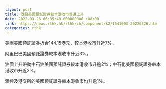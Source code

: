 ```yaml
---
layout: post
title: 港股美國預託證券較本港收市普遍上升
date: 2022-03-26 06:35:40.000000000 +08:00
link: https://news.rthk.hk/rthk/ch/component/k2/1641003-20220326.htm
categories: rthk
---
```


美團美國預託證券折合144.15港元，較本港收市升近7%。

阿里巴巴美國預託證券較本港收市升近3%。

油價上升帶動中石油美國預託證券較本港收市升逾2%；中石化美國預託證券較本港收市升近2%。

滙控及港交所的美國預託證券較本港收市均升逾1%。
